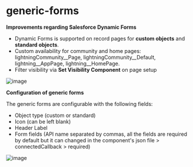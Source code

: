 # generic-forms


**Improvements regarding Salesforce Dynamic Forms**
- Dynamic Forms is supported on record pages for **custom objects** and **standard objects**.
- Custom availability for community and home pages: lightningCommunity__Page, lightningCommunity__Default, lightning__AppPage, lightning__HomePage.
- Filter visibility via **Set Visibility Component** on page setup

![image](https://user-images.githubusercontent.com/17240961/122134221-7881d180-ce3e-11eb-961b-91a551178118.png)


**Configuration of generic forms**

The generic forms are configurable with the following fields:
- Object type (custom or standard)
- Icon (can be left blank)
- Header Label
- Form fields (API name separated by commas, all the fields are required by default but it can changed in the component's json file > connectedCallback > required)

![image](https://user-images.githubusercontent.com/17240961/122134475-f645dd00-ce3e-11eb-8214-624ef98ff392.png)

